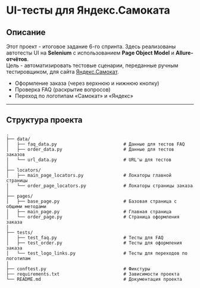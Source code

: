 # UI-тесты для Яндекс.Самоката

## Описание

Этот проект - итоговое задание 6-го спринта. Здесь реализованы автотесты UI на **Selenium** с использованием **Page Object Model** и **Allure-отчётов**.  
Цель - автоматизировать тестовые сценарии, переданные ручным тестировщиком, для сайта [Яндекс.Самокат](https://qa-scooter.praktikum-services.ru/).

- Оформление заказа (через верхнюю и нижнюю кнопку)
- Проверка FAQ (раскрытие вопросов)
- Переход по логотипам «Самокат» и «Яндекс»

---

##  Структура проекта

````
.
├── data/                                   
│   ├── faq_data.py                         # Данные для тестов FAQ
│   ├── order_data.py                       # Данные для тестов заказов
│   └── url_data.py                         # URL'ы для тестов
│ 
├── locators/                               
│   ├── main_page_locators.py               # Локаторы главной страницы
│   └── order_page_locators.py              # Локаторы страницы заказа
│ 
├── pages/                                  
│   ├── base_page.py                        # Базовая страница с общими методами
│   ├── main_page.py                        # Главная страница
│   └── order_page.py                       # Страница оформления заказа 
│ 
├── tests/                                 
│   ├── test_faq.py                         # Тесты для FAQ
│   ├── test_order.py                       # Тесты для оформления заказа
│   └── test_logo_links.py                  # Тесты для переходов по логотипам
│ 
├── conftest.py                             # Фикстуры
├── requirements.txt                        # Зависимости проекта
└── README.md                               # Документация проекта
````

